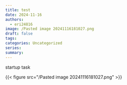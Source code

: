 ```yaml
---
title: test
date: 2024-11-16
authors:
  - eri24816
image: /Pasted image 20241116181027.png
draft: false
tags: 
categories: Uncategorized
series: 
summary:
---
```

startup task

{{< figure src="/Pasted image 20241116181027.png"  >}}